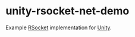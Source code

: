 # unity-rsocket-net-demo

Example [RSocket](https://rsocket.io) implementation for [Unity](https://unity.com/).

